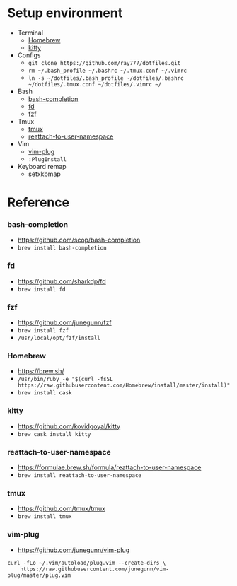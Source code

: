 # Setup environment
- Terminal
  - [Homebrew](#homebrew)
  - [kitty](#kitty)
- Configs
  - `git clone https://github.com/ray777/dotfiles.git`
  - `rm ~/.bash_profile ~/.bashrc ~/.tmux.conf ~/.vimrc`
  - `ln -s ~/dotfiles/.bash_profile ~/dotfiles/.bashrc ~/dotfiles/.tmux.conf ~/dotfiles/.vimrc ~/`
- Bash
  - [bash-completion](#bash-completion)
  - [fd](#fd)
  - [fzf](#fzf)
- Tmux
  - [tmux](#tmux)
  - [reattach-to-user-namespace](#reattach-to-user-namespace)
- Vim
  - [vim-plug](#vim-plug)
  - `:PlugInstall`
- Keyboard remap
  - setxkbmap


# Reference

### bash-completion
- https://github.com/scop/bash-completion
- `brew install bash-completion`

### fd
- https://github.com/sharkdp/fd
- `brew install fd`

### fzf
- https://github.com/junegunn/fzf
- `brew install fzf`
- `/usr/local/opt/fzf/install`

### Homebrew
- https://brew.sh/
- `/usr/bin/ruby -e "$(curl -fsSL https://raw.githubusercontent.com/Homebrew/install/master/install)"`
- `brew install cask`

### kitty
- https://github.com/kovidgoyal/kitty
- `brew cask install kitty`

### reattach-to-user-namespace
- https://formulae.brew.sh/formula/reattach-to-user-namespace
- `brew install reattach-to-user-namespace`

### tmux
- https://github.com/tmux/tmux
- `brew install tmux`

### vim-plug
- https://github.com/junegunn/vim-plug
```
curl -fLo ~/.vim/autoload/plug.vim --create-dirs \
    https://raw.githubusercontent.com/junegunn/vim-plug/master/plug.vim
```
